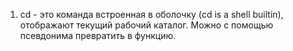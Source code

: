 1. cd - это команда встроенная в оболочку (cd is a shell builtin), отображают текущий рабочий каталог. Можно с помощью псевдонима превратить в функцию.  
